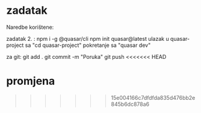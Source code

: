 # zadatak
Naredbe korištene:

zadatak 2. : 
npm i -g @quasar/cli
npm init quasar@latest
ulazak u quasar-project sa "cd quasar-project"
pokretanje sa "quasar dev"

za git:
git add .
git commit -m "Poruka"
git push
<<<<<<< HEAD

promjena
=======
>>>>>>> 15e004166c7dfdfda835d476bb2e845b6dc878a6
